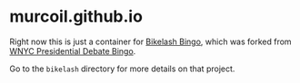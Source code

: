 # murcoil.github.io
Right now this is just a container for [Bikelash Bingo](https://github.com/murcoil/murcoil.github.io/tree/master/bikelash), which was forked from [WNYC Presidential Debate Bingo](https://github.com/smelendez/bingo). 

Go to the `bikelash` directory for more details on that project. 
